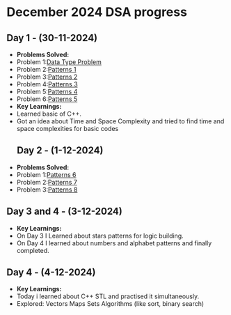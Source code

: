# December 2024 DSA progress

## Day 1 - (30-11-2024)<br>
- **Problems Solved:**
 - Problem 1:[Data Type Problem](https://practice.geeksforgeeks.org/problems/data-type-1666706751/1)
 - Problem 2:[Patterns 1](https://www.naukri.com/code360/problems/n-forest_6570177)
 - Problem 3:[Patterns 2](https://www.naukri.com/code360/problems/n-2-forest_6570178)
 - Problem 4:[Patterns 3](https://www.naukri.com/code360/problems/n-triangles_6573689)
 - Problem 5:[Patterns 4](https://www.naukri.com/code360/problems/triangle_6573690)
 - Problem 6:[Patterns 5](https://www.naukri.com/code360/problems/seeding_6581892)
- **Key Learnings:**
 - Learned basic of C++.
 - Got an idea about Time and Space Complexity and tried to find time and space complexities for basic codes
   ## Day 2 - (1-12-2024)<br>
- **Problems Solved:** <br>
 - Problem 1:[Patterns 6](https://www.naukri.com/code360/problems/reverse-number-triangle_6581889)
 - Problem 2:[Patterns 7](https://www.naukri.com/code360/problems/star-triangle_6573671)
 - Problem 3:[Patterns 8](https://www.naukri.com/code360/problems/reverse-star-triangle_6573685)
## Day 3 and 4  - (3-12-2024)<br>
- **Key Learnings:**
- On Day 3 I Learned about stars patterns for logic building.
- On Day 4 I learned about numbers and alphabet patterns and finally completed.
## Day 4 - (4-12-2024)<br>
- **Key Learnings:**
- Today i learned about C++ STL and practised it simultaneously.
- Explored:
 Vectors
 Maps
 Sets
 Algorithms (like sort, binary search)





